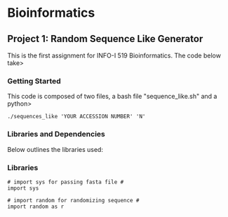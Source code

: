 # Bioinformatics

## Project 1: Random Sequence Like Generator
This is the first assignment for INFO-I 519 Bioinformatics. The code below take>

### Getting Started
This code is composed of two files, a bash file "sequence_like.sh" and a python>
```
./sequences_like 'YOUR ACCESSION NUMBER' 'N'
```
### Libraries and Dependencies
Below outlines the libraries used:

### Libraries
```
# import sys for passing fasta file #
import sys

# import random for randomizing sequence #
import random as r
